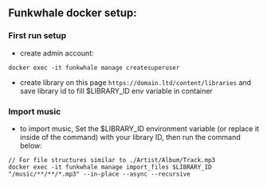 ## Funkwhale docker setup:

### First run setup

- create admin account:

```
docker exec -it funkwhale manage createsuperuser
```

- create library on this page `https://domain.ltd/content/libraries` and save library id to fill $LIBRARY_ID env variable in container


### Import music

- to import music, Set the $LIBRARY_ID environment variable (or replace it inside of the command) with your library ID, then run the command below:

```
// For file structures similar to ./Artist/Album/Track.mp3
docker exec -it funkwhale manage import_files $LIBRARY_ID "/music/**/**/*.mp3" --in-place --async --recursive
```
